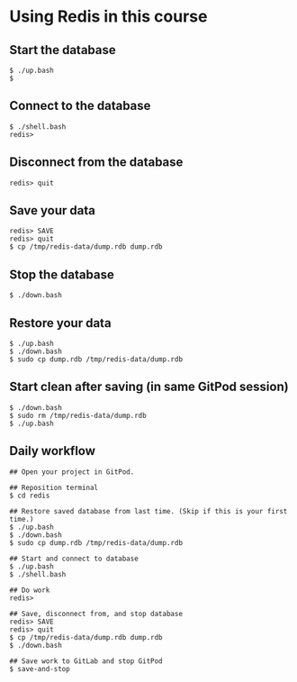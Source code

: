 # Using Redis in this course

## Start the database

```
$ ./up.bash
$
```

## Connect to the database

```
$ ./shell.bash
redis>
```

## Disconnect from the database

```
redis> quit
```

## Save your data

```
redis> SAVE
redis> quit
$ cp /tmp/redis-data/dump.rdb dump.rdb
```

## Stop the database

```
$ ./down.bash
```

## Restore your data

```
$ ./up.bash
$ ./down.bash
$ sudo cp dump.rdb /tmp/redis-data/dump.rdb
```

## Start clean after saving (in same GitPod session)

```
$ ./down.bash
$ sudo rm /tmp/redis-data/dump.rdb
$ ./up.bash
```

## Daily workflow

```
## Open your project in GitPod.

## Reposition terminal
$ cd redis

## Restore saved database from last time. (Skip if this is your first time.)
$ ./up.bash
$ ./down.bash
$ sudo cp dump.rdb /tmp/redis-data/dump.rdb

## Start and connect to database
$ ./up.bash
$ ./shell.bash

## Do work
redis>

## Save, disconnect from, and stop database
redis> SAVE
redis> quit
$ cp /tmp/redis-data/dump.rdb dump.rdb
$ ./down.bash

## Save work to GitLab and stop GitPod
$ save-and-stop
```
